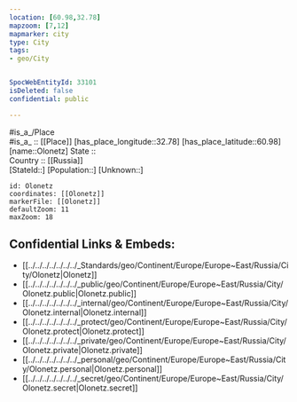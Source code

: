 ```yaml
---
location: [60.98,32.78] 
mapzoom: [7,12] 
mapmarker: city 
type: City
tags:
- geo/City


SpocWebEntityId: 33101
isDeleted: false
confidential: public

---
```

#is_a_/Place  
#is_a_ :: [[Place]] 
[has_place_longitude::32.78] 
[has_place_latitude::60.98] 
[name::Olonetz] 
State ::  
Country :: [[Russia]]  
[StateId::] 
[Population::] 
[Unknown::] 


```leaflet
id: Olonetz
coordinates: [[Olonetz]] 
markerFile: [[Olonetz]] 
defaultZoom: 11 
maxZoom: 18
```


## Confidential Links & Embeds: 
- [[../../../../../../../_Standards/geo/Continent/Europe/Europe~East/Russia/City/Olonetz|Olonetz]] 
- [[../../../../../../../_public/geo/Continent/Europe/Europe~East/Russia/City/Olonetz.public|Olonetz.public]] 
- [[../../../../../../../_internal/geo/Continent/Europe/Europe~East/Russia/City/Olonetz.internal|Olonetz.internal]] 
- [[../../../../../../../_protect/geo/Continent/Europe/Europe~East/Russia/City/Olonetz.protect|Olonetz.protect]] 
- [[../../../../../../../_private/geo/Continent/Europe/Europe~East/Russia/City/Olonetz.private|Olonetz.private]] 
- [[../../../../../../../_personal/geo/Continent/Europe/Europe~East/Russia/City/Olonetz.personal|Olonetz.personal]] 
- [[../../../../../../../_secret/geo/Continent/Europe/Europe~East/Russia/City/Olonetz.secret|Olonetz.secret]] 
